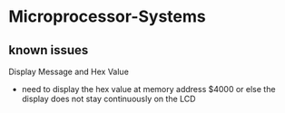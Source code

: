 # Microprocessor-Systems

## known issues
Display Message and Hex Value
* need to display the hex value at memory address $4000 or else the display does not stay continuously on the LCD
